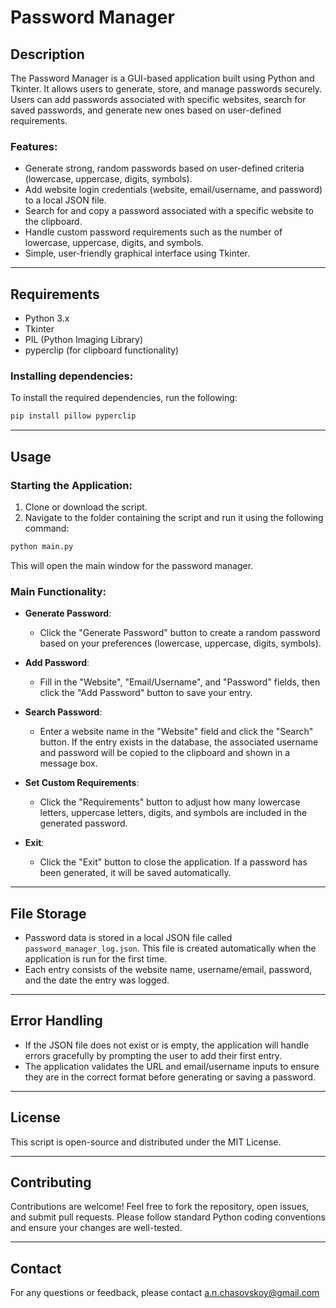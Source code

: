 
# Password Manager

## Description

The Password Manager is a GUI-based application built using Python and Tkinter. It allows users to generate, store, and manage passwords securely. Users can add passwords associated with specific websites, search for saved passwords, and generate new ones based on user-defined requirements.

### Features:
- Generate strong, random passwords based on user-defined criteria (lowercase, uppercase, digits, symbols).
- Add website login credentials (website, email/username, and password) to a local JSON file.
- Search for and copy a password associated with a specific website to the clipboard.
- Handle custom password requirements such as the number of lowercase, uppercase, digits, and symbols.
- Simple, user-friendly graphical interface using Tkinter.

---

## Requirements

- Python 3.x
- Tkinter
- PIL (Python Imaging Library)
- pyperclip (for clipboard functionality)

### Installing dependencies:

To install the required dependencies, run the following:

```bash
pip install pillow pyperclip
```

---

## Usage

### Starting the Application:

1. Clone or download the script.
2. Navigate to the folder containing the script and run it using the following command:

```bash
python main.py
```

This will open the main window for the password manager.

### Main Functionality:

- **Generate Password**: 
  - Click the "Generate Password" button to create a random password based on your preferences (lowercase, uppercase, digits, symbols).
  
- **Add Password**: 
  - Fill in the "Website", "Email/Username", and "Password" fields, then click the "Add Password" button to save your entry.
  
- **Search Password**: 
  - Enter a website name in the "Website" field and click the "Search" button. If the entry exists in the database, the associated username and password will be copied to the clipboard and shown in a message box.

- **Set Custom Requirements**: 
  - Click the "Requirements" button to adjust how many lowercase letters, uppercase letters, digits, and symbols are included in the generated password.

- **Exit**: 
  - Click the "Exit" button to close the application. If a password has been generated, it will be saved automatically.

---

## File Storage

- Password data is stored in a local JSON file called `password_manager_log.json`. This file is created automatically when the application is run for the first time.
- Each entry consists of the website name, username/email, password, and the date the entry was logged.

---

## Error Handling

- If the JSON file does not exist or is empty, the application will handle errors gracefully by prompting the user to add their first entry.
- The application validates the URL and email/username inputs to ensure they are in the correct format before generating or saving a password.

---

## License

This script is open-source and distributed under the MIT License.

---

## Contributing

Contributions are welcome! Feel free to fork the repository, open issues, and submit pull requests. Please follow standard Python coding conventions and ensure your changes are well-tested.

---

## Contact

For any questions or feedback, please contact a.n.chasovskoy@gmail.com
